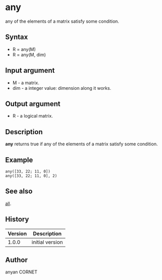 

# any

any of the elements of a matrix satisfy some condition.

## Syntax

- R = any(M)
- R = any(M, dim)

## Input argument

 - M - a matrix.
 - dim - a integer value: dimension along it works.

## Output argument

 - R - a logical matrix.

## Description


  <p><b>any</b> returns true if any of the elements of a matrix satisfy some condition.</p>


## Example

```Nelson
any([33, 22; 11, 0])
any([33, 22; 11, 0], 2)
```

## See also

[all](all.md).
## History

|Version|Description|
|------|------|
|1.0.0|initial version|


## Author

anyan CORNET



